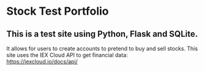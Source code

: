 # Stock Test Portfolio

## This is a test site using Python, Flask and SQLite.

It allows for users to create accounts to pretend to buy and sell stocks.
This site uses the IEX Cloud API to get financial data: https://iexcloud.io/docs/api/
